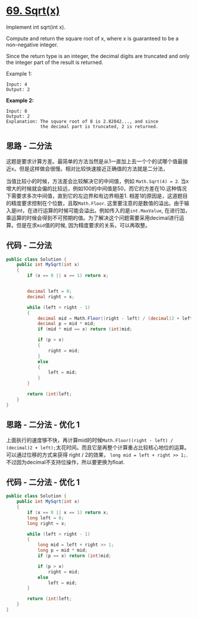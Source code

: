 # [69. Sqrt(x)](https://leetcode.com/problems/sqrtx/)

Implement int sqrt(int x).

Compute and return the square root of x, where x is guaranteed to be a non-negative integer.

Since the return type is an integer, the decimal digits are truncated and only the integer part of the result is returned.

Example 1:

```text
Input: 4
Output: 2
```

**Example 2:**

```text
Input: 8
Output: 2
Explanation: The square root of 8 is 2.82842..., and since
             the decimal part is truncated, 2 is returned.
```

## 思路 - 二分法

这题是要求计算方差。最简单的方法当然是从1一直加上去一个个的试哪个值最接近x。但是这样做会很慢。相对比较快速接近正确值的方法就是二分法，

当值比较小的时候，方法差会比较解决它的中间值，例如 `Math.Sqrt(4) = 2`. 当x增大的时候就会偏的比较远，例如100的中间值是50，而它的方差在10.这种情况下需要求多次中间值，直到它的左边界和有边界相差1. 相差1的原因是，这道题目的精度要求控制在个位数，且取`Math.Floor`. 这里要注意的是数值的溢出。由于输入是int，在进行运算的时候可能会溢出。例如传入的是`int.MaxValue`, 在进行加，乘运算的时候会得到不可预期的值。为了解决这个问题需要采用decimal进行运算。但是在求`mid`值的时候, 因为精度要求的关系，可以再取整。

## 代码 - 二分法

```csharp
public class Solution {
    public int MySqrt(int x)
    {
        if (x == 0 || x == 1) return x;


        decimal left = 0;
        decimal right = x;

        while (left < right - 1)
        {
            decimal mid = Math.Floor((right - left) / (decimal)2 + left);
            decimal p = mid * mid;
            if (mid * mid == x) return (int)mid;

            if (p > x)
            {
                right = mid;
            }
            else
            {
                left = mid;
            }
        }

        return (int)left;
    }
}
```

## 思路 - 二分法 - 优化 1

上面执行的速度够不快，再计算mid的时候`Math.Floor((right - left) / (decimal)2 + left);`太花时间。而且它是再整个计算重占比较核心地位的运算。可以通过位移的方式来获得 right / 2的效果， `long mid = left + right >> 1;`. 不过因为decimal不支持位操作，所以要更换为float.

## 代码 - 二分法 - 优化 1

```csharp
public class Solution {
    public int MySqrt(int x)
    {
        if (x == 0 || x == 1) return x;
        long left = 0;
        long right = x;

        while (left < right - 1)
        {
            long mid = left + right >> 1;
            long p = mid * mid;
            if (p == x) return (int)mid;

            if (p > x)
                right = mid;
            else
                left = mid;
        }

        return (int)left;
    }
}
```
